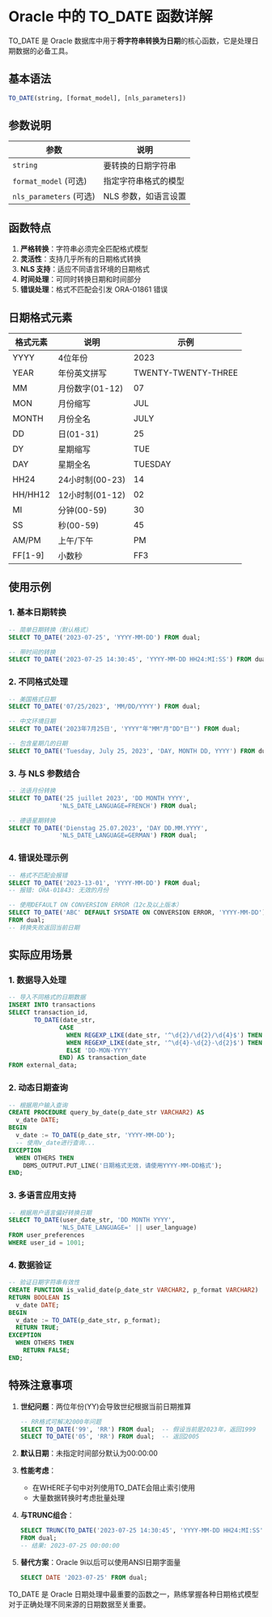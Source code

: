# Oracle 中的 TO_DATE 函数详解

TO_DATE 是 Oracle 数据库中用于**将字符串转换为日期**的核心函数，它是处理日期数据的必备工具。

## 基本语法

```sql
TO_DATE(string, [format_model], [nls_parameters])
```

## 参数说明

| 参数 | 说明 |
|------|------|
| `string` | 要转换的日期字符串 |
| `format_model` (可选) | 指定字符串格式的模型 |
| `nls_parameters` (可选) | NLS 参数，如语言设置 |

## 函数特点

1. **严格转换**：字符串必须完全匹配格式模型
2. **灵活性**：支持几乎所有的日期格式转换
3. **NLS 支持**：适应不同语言环境的日期格式
4. **时间处理**：可同时转换日期和时间部分
5. **错误处理**：格式不匹配会引发 ORA-01861 错误

## 日期格式元素

| 格式元素 | 说明 | 示例 |
|---------|------|------|
| YYYY | 4位年份 | 2023 |
| YEAR | 年份英文拼写 | TWENTY-TWENTY-THREE |
| MM | 月份数字(01-12) | 07 |
| MON | 月份缩写 | JUL |
| MONTH | 月份全名 | JULY |
| DD | 日(01-31) | 25 |
| DY | 星期缩写 | TUE |
| DAY | 星期全名 | TUESDAY |
| HH24 | 24小时制(00-23) | 14 |
| HH/HH12 | 12小时制(01-12) | 02 |
| MI | 分钟(00-59) | 30 |
| SS | 秒(00-59) | 45 |
| AM/PM | 上午/下午 | PM |
| FF[1-9] | 小数秒 | FF3 |

## 使用示例

### 1. 基本日期转换

```sql
-- 简单日期转换（默认格式）
SELECT TO_DATE('2023-07-25', 'YYYY-MM-DD') FROM dual;

-- 带时间的转换
SELECT TO_DATE('2023-07-25 14:30:45', 'YYYY-MM-DD HH24:MI:SS') FROM dual;
```

### 2. 不同格式处理

```sql
-- 美国格式日期
SELECT TO_DATE('07/25/2023', 'MM/DD/YYYY') FROM dual;

-- 中文环境日期
SELECT TO_DATE('2023年7月25日', 'YYYY"年"MM"月"DD"日"') FROM dual;

-- 包含星期几的日期
SELECT TO_DATE('Tuesday, July 25, 2023', 'DAY, MONTH DD, YYYY') FROM dual;
```

### 3. 与 NLS 参数结合

```sql
-- 法语月份转换
SELECT TO_DATE('25 juillet 2023', 'DD MONTH YYYY', 
              'NLS_DATE_LANGUAGE=FRENCH') FROM dual;

-- 德语星期转换
SELECT TO_DATE('Dienstag 25.07.2023', 'DAY DD.MM.YYYY',
              'NLS_DATE_LANGUAGE=GERMAN') FROM dual;
```

### 4. 错误处理示例

```sql
-- 格式不匹配会报错
SELECT TO_DATE('2023-13-01', 'YYYY-MM-DD') FROM dual;
-- 报错: ORA-01843: 无效的月份

-- 使用DEFAULT ON CONVERSION ERROR（12c及以上版本）
SELECT TO_DATE('ABC' DEFAULT SYSDATE ON CONVERSION ERROR, 'YYYY-MM-DD') 
FROM dual;
-- 转换失败返回当前日期
```

## 实际应用场景

### 1. 数据导入处理

```sql
-- 导入不同格式的日期数据
INSERT INTO transactions
SELECT transaction_id,
       TO_DATE(date_str, 
              CASE 
                WHEN REGEXP_LIKE(date_str, '^\d{2}/\d{2}/\d{4}$') THEN 'MM/DD/YYYY'
                WHEN REGEXP_LIKE(date_str, '^\d{4}-\d{2}-\d{2}$') THEN 'YYYY-MM-DD'
                ELSE 'DD-MON-YYYY'
              END) AS transaction_date
FROM external_data;
```

### 2. 动态日期查询

```sql
-- 根据用户输入查询
CREATE PROCEDURE query_by_date(p_date_str VARCHAR2) AS
  v_date DATE;
BEGIN
  v_date := TO_DATE(p_date_str, 'YYYY-MM-DD');
  -- 使用v_date进行查询...
EXCEPTION
  WHEN OTHERS THEN
    DBMS_OUTPUT.PUT_LINE('日期格式无效，请使用YYYY-MM-DD格式');
END;
```

### 3. 多语言应用支持

```sql
-- 根据用户语言偏好转换日期
SELECT TO_DATE(user_date_str, 'DD MONTH YYYY', 
              'NLS_DATE_LANGUAGE=' || user_language)
FROM user_preferences
WHERE user_id = 1001;
```

### 4. 数据验证

```sql
-- 验证日期字符串有效性
CREATE FUNCTION is_valid_date(p_date_str VARCHAR2, p_format VARCHAR2) 
RETURN BOOLEAN IS
  v_date DATE;
BEGIN
  v_date := TO_DATE(p_date_str, p_format);
  RETURN TRUE;
EXCEPTION
  WHEN OTHERS THEN
    RETURN FALSE;
END;
```

## 特殊注意事项

1. **世纪问题**：两位年份(YY)会导致世纪根据当前日期推算
   ```sql
   -- RR格式可解决2000年问题
   SELECT TO_DATE('99', 'RR') FROM dual;  -- 假设当前是2023年，返回1999
   SELECT TO_DATE('05', 'RR') FROM dual;  -- 返回2005
   ```

2. **默认日期**：未指定时间部分默认为00:00:00

3. **性能考虑**：
   - 在WHERE子句中对列使用TO_DATE会阻止索引使用
   - 大量数据转换时考虑批量处理

4. **与TRUNC组合**：
   ```sql
   SELECT TRUNC(TO_DATE('2023-07-25 14:30:45', 'YYYY-MM-DD HH24:MI:SS')) 
   FROM dual;
   -- 结果: 2023-07-25 00:00:00
   ```

5. **替代方案**：Oracle 9i以后可以使用ANSI日期字面量
   ```sql
   SELECT DATE '2023-07-25' FROM dual;
   ```

TO_DATE 是 Oracle 日期处理中最重要的函数之一，熟练掌握各种日期格式模型对于正确处理不同来源的日期数据至关重要。